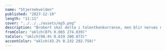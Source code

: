 ```yaml
---
name: "Stjernekvelden"
published: "2027-12-19"
length: "11:11"
cover: "../../../assets/ep5.png"
description: "Brobert skal delta i talentkonkurranse, men blir nervøs når han ser Popcornelia"
fromColor: "oklch(87% 0.065 274.039)"
toColor: "oklch(98.4% 0.019 200.873)"
accentColor: "oklch(43.2% 0.232 292.759)"
---
```


